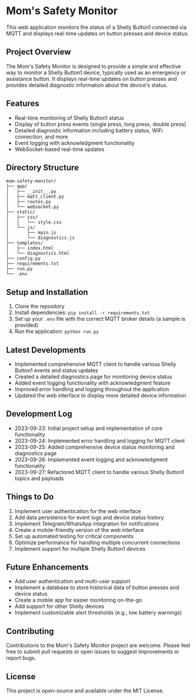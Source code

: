 # Mom's Safety Monitor

This web application monitors the status of a Shelly Button1 connected via MQTT and displays real-time updates on button presses and device status.

## Project Overview

The Mom's Safety Monitor is designed to provide a simple and effective way to monitor a Shelly Button1 device, typically used as an emergency or assistance button. It displays real-time updates on button presses and provides detailed diagnostic information about the device's status.

## Features

- Real-time monitoring of Shelly Button1 status
- Display of button press events (single press, long press, double press)
- Detailed diagnostic information including battery status, WiFi connection, and more
- Event logging with acknowledgment functionality
- WebSocket-based real-time updates

## Directory Structure

```
mom-safety-monitor/
├── app/
│   ├── __init__.py
│   ├── mqtt_client.py
│   ├── routes.py
│   └── websocket.py
├── static/
│   ├── css/
│   │   └── style.css
│   └── js/
│       ├── main.js
│       └── diagnostics.js
├── templates/
│   ├── index.html
│   └── diagnostics.html
├── config.py
├── requirements.txt
├── run.py
└── .env
```

## Setup and Installation

1. Clone the repository
2. Install dependencies: `pip install -r requirements.txt`
3. Set up your `.env` file with the correct MQTT broker details (a sample is provided)
4. Run the application: `python run.py`

## Latest Developments

- Implemented comprehensive MQTT client to handle various Shelly Button1 events and status updates
- Created a detailed diagnostics page for monitoring device status
- Added event logging functionality with acknowledgment feature
- Improved error handling and logging throughout the application
- Updated the web interface to display more detailed device information

## Development Log

- 2023-09-23: Initial project setup and implementation of core functionality
- 2023-09-24: Implemented error handling and logging for MQTT client
- 2023-09-25: Added comprehensive device status monitoring and diagnostics page
- 2023-09-26: Implemented event logging and acknowledgment functionality
- 2023-09-27: Refactored MQTT client to handle various Shelly Button1 topics and payloads

## Things to Do

1. Implement user authentication for the web interface
2. Add data persistence for event logs and device status history
3. Implement Telegram/WhatsApp integration for notifications
4. Create a mobile-friendly version of the web interface
5. Set up automated testing for critical components
6. Optimize performance for handling multiple concurrent connections
7. Implement support for multiple Shelly Button1 devices

## Future Enhancements

- Add user authentication and multi-user support
- Implement a database to store historical data of button presses and device status
- Create a mobile app for easier monitoring on-the-go
- Add support for other Shelly devices
- Implement customizable alert thresholds (e.g., low battery warnings)

## Contributing

Contributions to the Mom's Safety Monitor project are welcome. Please feel free to submit pull requests or open issues to suggest improvements or report bugs.

## License

This project is open-source and available under the MIT License.
